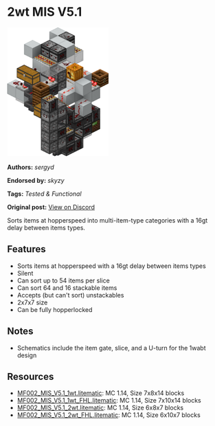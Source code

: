 # 2wt MIS V5.1
<img alt="area_render.png" src="images/area_render.png?raw=1" height="300px">

**Authors:** *sergyd*

**Endorsed by:** *skyzy*

**Tags:** *Tested & Functional*

**Original post:** [View on Discord](https://discord.com/channels/1375556143186837695/1390313160673722389)

Sorts items at hopperspeed into multi-item-type categories with a 16gt delay between items types.

## Features
- Sorts items at hopperspeed with a 16gt delay between items types
- Silent
- Can sort up to 54 items per slice
- Can sort 64 and 16 stackable items
- Accepts (but can't sort) unstackables
- 2x7x7 size
- Can be fully hopperlocked

## Notes
- Schematics include the item gate, slice, and a U-turn for the 1wabt design

## Resources
- [MF002_MIS_V5.1_1wt.litematic](attachments/MF002_MIS_V5.1_1wt.litematic): MC 1.14, Size 7x8x14 blocks
- [MF002_MIS_V5.1_1wt_FHL.litematic](attachments/MF002_MIS_V5.1_1wt_FHL.litematic): MC 1.14, Size 7x10x14 blocks
- [MF002_MIS_V5.1_2wt.litematic](attachments/MF002_MIS_V5.1_2wt.litematic): MC 1.14, Size 6x8x7 blocks
- [MF002_MIS_V5.1_2wt_FHL.litematic](attachments/MF002_MIS_V5.1_2wt_FHL.litematic): MC 1.14, Size 6x10x7 blocks
